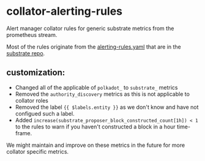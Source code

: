 # collator-alerting-rules
Alert manager collator rules for generic substrate metrics from the prometheus stream.

Most of the rules originate from the [alerting-rules.yaml](https://raw.githubusercontent.com/paritytech/substrate/master/.maintain/monitoring/alerting-rules/alerting-rules.yaml) that are in the [substrate repo](https://github.com/paritytech/substrate).

## customization:
- Changed all of the applicable of `polkadot_` to `substrate_` metrics
- Removed the `authority_discovery` metrics as this is not applicable to collator roles
- Removed the label `{{ $labels.entity }}` as we don't know and have not configued such a label. 
- Added `increase(substrate_proposer_block_constructed_count[1h]) < 1` to the rules to warn if you haven't constructed a block in a hour time-frame.

We might maintain and improve on these metrics in the future for more collator specific metrics. 
